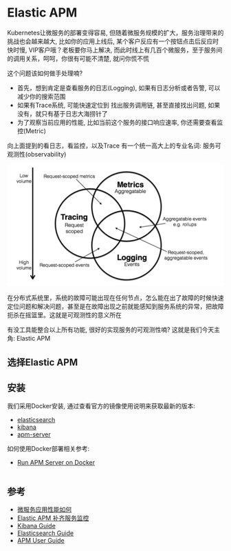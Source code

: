 # Elastic APM

Kubernetes让微服务的部署变得容易, 但随着微服务规模的扩大，服务治理带来的挑战也会越来越大, 比如你的应用上线后, 某个客户反应有一个按钮点击后反应时快时慢, VIP客户哦？老板要你马上解决, 而此时线上有几百个微服务，至于服务间的调用关系，呵呵，你很有可能不清楚, 就问你慌不慌

这个问题该如何做手处理喃?
+ 首先，想到肯定是查看服务的日志(Logging), 如果有日志分析或者告警, 可以减少你的搜索范围
+ 如果有Trace系统, 可能快速定位到 找出服务调用链, 甚至直接找出问题, 如果没有，就只有基于日志大海捞针了
+ 为了观察当前应用的性能, 比如当前这个服务的接口响应速率, 你还需要查看监控(Metric)

向上面提到的看日志，看监控，以及Trace 有一个统一高大上的专业名词: 服务可观测性(observability)

![](./images/observability1.png)

在分布式系统里，系统的故障可能出现在任何节点，怎么能在出了故障的时候快速定位问题和解决问题，甚至是在故障出现之前就能感知到服务系统的异常，把故障扼杀在摇篮里。这就是可观测性的意义所在

有没工具能整合以上所有功能, 很好的实现服务的可观测性喃? 这就是我们今天主角: Elastic APM


## 选择Elastic APM


## 安装

我们采用Docker安装, 通过查看官方的镜像使用说明来获取最新的版本:
+ [elasticsearch](https://hub.docker.com/_/elasticsearch)
+ [kibana](https://hub.docker.com/_/kibana)
+ [apm-server](https://hub.docker.com/r/elastic/apm-server)

如何使用Docker部署相关参考:
+ [Run APM Server on Docker](https://www.elastic.co/guide/en/apm/guide/master/running-on-docker.html)


```
```




## 参考

+ [微服务应用性能如何](https://segmentfault.com/a/1190000037701422)
+ [Elastic APM 补齐服务监控](https://lxkaka.wang/golang-apm/)
+ [Kibana Guide](https://www.elastic.co/guide/en/kibana/current/index.html)
+ [Elasticsearch Guide](https://www.elastic.co/guide/en/elasticsearch/reference/current/index.html)
+ [APM User Guide ](https://www.elastic.co/guide/en/apm/guide/current/apm-overview.html)